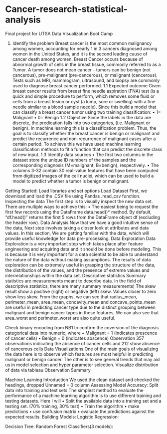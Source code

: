 # Cancer-research-statistical-analysis
Final project for UTSA Data Visualization Boot Camp
1. Identify the problem
Breast cancer is the most common malignancy among women, accounting for nearly 1 in 3 cancers diagnosed among women in the United States, and it is the second leading cause of cancer death among women. Breast Cancer occurs because of abnormal growth of cells in the breast tissue, commonly referred to as a Tumor. A tumor does not mean cancer - tumors can be benign (not cancerous), pre-malignant (pre-cancerous), or malignant (cancerous). Tests such as MRI, mammogram, ultrasound, and biopsy are commonly used to diagnose breast cancer performed.
1.1 Expected outcome
Given breast cancer results from breast fine needle aspiration (FNA) test (is a quick and simple procedure to perform, which removes some fluid or cells from a breast lesion or cyst (a lump, sore or swelling) with a fine needle similar to a blood sample needle). Since this build a model that can classify a breast cancer tumor using two training classification:
•	1= Malignant 
•	0= Benign 
1.2 Objective
Since the labels in the data are discrete, the predication falls into two categories, (i.e. Malignant or benign). In machine learning this is a classification problem.
Thus, the goal is to classify whether the breast cancer is benign or malignant and predict the recurrence and non-recurrence of malignant cases after a certain period. To achieve this we have used machine learning classification methods to fit a function that can predict the discrete class of new input.
1.3 Identify data sources
•	The first two columns in the dataset store the unique ID numbers of the samples and the corresponding diagnosis (M=malignant, B=benign), respectively.
•	The columns 3-32 contain 30 real-value features that have been computed from digitized images of the cell nuclei, which can be used to build a model to predict whether a tumor is benign or malignant.


Getting Started: Load libraries and set options
Load Dataset
First, we download and load the .CSV file using Pandas .read_csv function.
Inspecting the data
The first step is to visually inspect the new data set. There are multiple ways to achieve this:
•	The easiest being to request the first few records using the DataFrame data.head()* method. By default, “df.head()” returns the first 5 rows from the DataFrame object df (excluding the header row).
Data Analysis
Now that we have a good intuitive sense of the data, Next step involves taking a closer look at attributes and data values. In this section, We are getting familiar with the data, which will provide useful knowledge for data pre-processing.
Data Exploration
Data Exploration is a very important step which takes place after feature engineering and acquiring data and it should be done before modeling. This is because it is very important for a data scientist to be able to understand the nature of the data without making assumptions. The results of data exploration can be extremely useful in grasping the structure of the data, the distribution of the values, and the presence of extreme values and interrelationships within the data set.
Descriptive statistics
Summary statistics are measurements meant to describe data. In the field of descriptive statistics, there are many summary measurements)
The skew result show a positive (right) or negative (left) skew. Values closer to zero show less skew.
From the graphs, we can see that radius_mean, perimeter_mean, area_mean, concavity_mean and concave_points_mean are useful in predicting cancer type due to the distinct grouping between malignant and benign cancer types in these features. We can also see that area_worst and perimeter_worst are also quite useful.


Check binary encoding from NB1 to confirm the coversion of the diagnosis categorical data into numeric, where
•	Malignant = 1 (indicates prescence of cancer cells)
•	Benign = 0 (indicates abscence)
Observation
357 observations indicating the absence of cancer cells and 212 show absence of cancerous cells
Data Visualizations
One of the main goals of visualizing the data here is to observe which features are most helpful in predicting malignant or benign cancer. The other is to see general trends that may aid us in model selection and hyper parameter selection.
Visualize distribution of data via tableau
Observation
Summary
















Machine Learning
Introduction
We used the clean dataset and checked the headings, dropped Unnamed = 0 column
Assessing Model Accuracy: Split data into training and test sets
The simplest method to evaluate the performance of a machine learning algorithm is to use different training and testing datasets. Here I will
•	Split the available data into a training set and a testing set. (70% training, 30% test)
•	Train the algorithm
•	make predictions 
•	use confusion matrix
•	evaluate the predictions against the expected results.
Building Models:
Logistic Regression:

Decision Tree:
Random Forest Classifiers(3 models):































